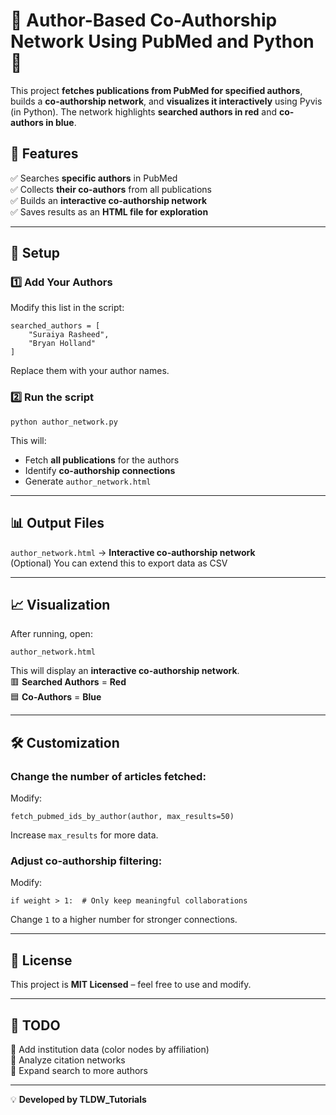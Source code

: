 # 🔎 Author-Based Co-Authorship Network Using PubMed and Python 🚀  

This project **fetches publications from PubMed for specified authors**, builds a **co-authorship network**, and **visualizes it interactively** using Pyvis (in Python). The network highlights **searched authors in red** and **co-authors in blue**.  

## 📌 Features  
✅ Searches **specific authors** in PubMed  
✅ Collects **their co-authors** from all publications  
✅ Builds an **interactive co-authorship network**  
✅ Saves results as an **HTML file for exploration**  

---  

## 🔑 Setup  

### 1️⃣ Add Your Authors  
Modify this list in the script:  
```
searched_authors = [
    "Suraiya Rasheed",
    "Bryan Holland"
]
```
Replace them with your author names.  

### 2️⃣ Run the script  
```
python author_network.py
```
This will:  
- Fetch **all publications** for the authors  
- Identify **co-authorship connections**  
- Generate `author_network.html`  

---  

## 📊 Output Files  
`author_network.html` → **Interactive co-authorship network**  
(Optional) You can extend this to export data as CSV  

---  

## 📈 Visualization  
After running, open:  
```
author_network.html
```
This will display an **interactive co-authorship network**.  
🟥 **Searched Authors** = **Red**  
🟦 **Co-Authors** = **Blue**  

---  

## 🛠 Customization  

### Change the number of articles fetched:  
Modify:  
```
fetch_pubmed_ids_by_author(author, max_results=50)
```
Increase `max_results` for more data.  

### Adjust co-authorship filtering:  
Modify:  
```
if weight > 1:  # Only keep meaningful collaborations
```
Change `1` to a higher number for stronger connections.  

---  

## 📜 License  
This project is **MIT Licensed** – feel free to use and modify.  

---  

## 🎯 TODO  
🔲 Add institution data (color nodes by affiliation)  
🔲 Analyze citation networks  
🔲 Expand search to more authors  

---  

💡 **Developed by TLDW_Tutorials**  
